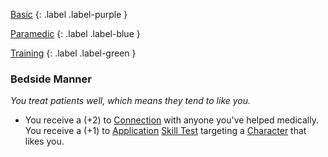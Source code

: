 
[Basic](Game/Basic-List)
{: .label .label-purple }

[Paramedic](Game/Paramedic)
{: .label .label-blue }

[Training](Game/Progress#Training)
{: .label .label-green }
### Bedside Manner
*You treat patients well, which means they tend to like you.*
* You receive a (+2) to [Connection](Game/Core/Communication#Connection) with anyone you've helped medically. You receive a (+1) to [Application](Game/Core/Intelligence#Application) [Skill Test](Game/Core/Terminology#Skill%20Test) targeting a [Character](Game/Core/Terminology#Character) that likes you.

